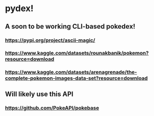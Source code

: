 # pydex!
## A soon to be working CLI-based pokedex!
### https://pypi.org/project/ascii-magic/
### https://www.kaggle.com/datasets/rounakbanik/pokemon?resource=download
### https://www.kaggle.com/datasets/arenagrenade/the-complete-pokemon-images-data-set?resource=download

## Will likely use this API
### https://github.com/PokeAPI/pokebase
